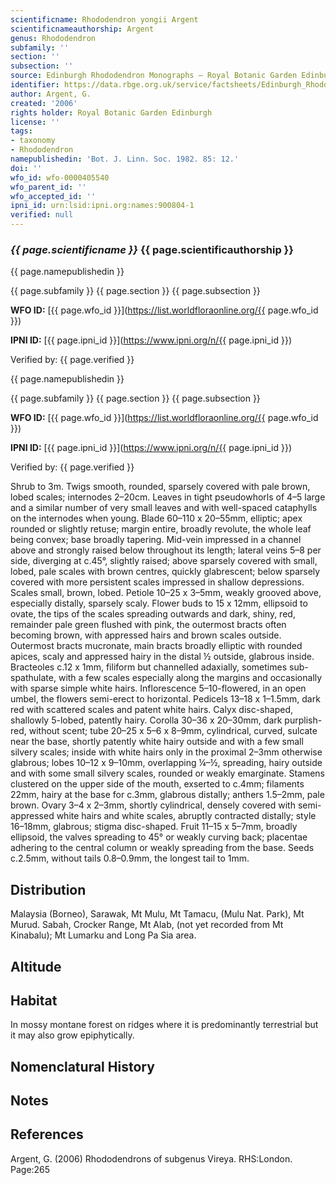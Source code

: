 ```yaml
---
scientificname: Rhododendron yongii Argent
scientificnameauthorship: Argent
genus: Rhododendron
subfamily: ''
section: ''
subsection: ''
source: Edinburgh Rhododendron Monographs – Royal Botanic Garden Edinburgh
identifier: https://data.rbge.org.uk/service/factsheets/Edinburgh_Rhododendron_Monographs.xhtml
author: Argent, G.
created: '2006'
rights holder: Royal Botanic Garden Edinburgh
license: ''
tags:
- taxonomy
- Rhododendron
namepublishedin: 'Bot. J. Linn. Soc. 1982. 85: 12.'
doi: ''
wfo_id: wfo-0000405540
wfo_parent_id: ''
wfo_accepted_id: ''
ipni_id: urn:lsid:ipni.org:names:900804-1
verified: null
---
```

### _{{ page.scientificname }}_ {{ page.scientificauthorship }}
 {{ page.namepublishedin }}

{{ page.subfamily }} {{ page.section }} {{ page.subsection }}

**WFO ID:** [{{ page.wfo_id }}](https://list.worldfloraonline.org/{{ page.wfo_id }})

**IPNI ID:** [{{ page.ipni_id }}](https://www.ipni.org/n/{{ page.ipni_id }})

Verified by: {{ page.verified }}

 {{ page.namepublishedin }}

{{ page.subfamily }} {{ page.section }} {{ page.subsection }}

**WFO ID:** [{{ page.wfo_id }}](https://list.worldfloraonline.org/{{ page.wfo_id }})

**IPNI ID:** [{{ page.ipni_id }}](https://www.ipni.org/n/{{ page.ipni_id }})

Verified by: {{ page.verified }}



Shrub to 3m. Twigs smooth, rounded, sparsely covered with pale brown, lobed scales; internodes 2–20cm. Leaves in tight pseudowhorls of 4–5 large and a similar number of very small leaves and with well-spaced cataphylls on the internodes when young. Blade 60–110 x 20–55mm, elliptic; apex rounded or slightly retuse; margin entire, broadly revolute, the whole leaf being convex; base broadly tapering. Mid-vein impressed in a channel above and strongly raised below throughout its length; lateral veins 5–8 per side, diverging at c.45°, slightly raised; above sparsely covered with small, lobed, pale scales with brown centres, quickly glabrescent; below sparsely covered with more persistent scales impressed in shallow depressions. Scales small, brown, lobed. Petiole 10–25 x 3–5mm, weakly grooved above, especially distally, sparsely scaly. Flower buds to 15 x 12mm, ellipsoid to ovate, the tips of the scales spreading outwards and dark, shiny, red, remainder pale green flushed with pink, the outermost bracts often becoming brown, with appressed hairs and brown scales outside. Outermost bracts mucronate, main bracts broadly elliptic with rounded apices, scaly and appressed hairy in the distal ½ outside, glabrous inside. Bracteoles c.12 x 1mm, filiform but channelled adaxially, sometimes sub-spathulate, with a few scales especially along the margins and occasionally with sparse simple white hairs. Inflorescence 5–10-flowered, in an open umbel, the flowers semi-erect to horizontal. Pedicels 13–18 x 1–1.5mm, dark red with scattered scales and patent white hairs. Calyx disc-shaped, shallowly 5-lobed, patently hairy. Corolla 30–36 x 20–30mm, dark purplish-red, without scent; tube 20–25 x 5–6 x 8–9mm, cylindrical, curved, sulcate near the base, shortly patently white hairy outside and with a few small silvery scales; inside with white hairs only in the proximal 2–3mm otherwise glabrous; lobes 10–12 x 9–10mm, overlapping ¼–½, spreading, hairy outside and with some small silvery scales, rounded or weakly emarginate. Stamens clustered on the upper side of the mouth, exserted to c.4mm; filaments 22mm, hairy at the base for c.3mm, glabrous distally; anthers 1.5–2mm, pale brown. Ovary 3–4 x 2–3mm, shortly cylindrical, densely covered with semi-appressed white hairs and white scales, abruptly contracted distally; style 16–18mm, glabrous; stigma disc-shaped. Fruit 11–15 x 5–7mm, broadly ellipsoid, the valves spreading to 45° or weakly curving back; placentae adhering to the central column or weakly spreading from the base. Seeds c.2.5mm, without tails 0.8–0.9mm, the longest tail to 1mm.

## Distribution
Malaysia (Borneo), Sarawak, Mt Mulu, Mt Tamacu, (Mulu Nat. Park), Mt Murud. Sabah, Crocker Range, Mt Alab, (not yet recorded from Mt Kinabalu); Mt Lumarku and Long Pa Sia area.

## Altitude


## Habitat
In mossy montane forest on ridges where it is predominantly terrestrial but it may also grow epiphytically.

## Nomenclatural History

                       
## Notes


## References

Argent, G. (2006) Rhododendrons of subgenus Vireya. RHS:London. Page:265
